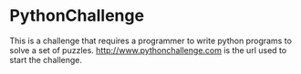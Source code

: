 # PythonChallenge
This is a challenge that requires a programmer to write python programs to solve a set of puzzles.  http://www.pythonchallenge.com is the url used to start the challenge.
